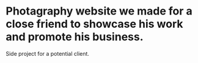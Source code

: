 # Photagraphy website we made for a close friend to showcase his work and promote his business.
Side project for a potential client.
